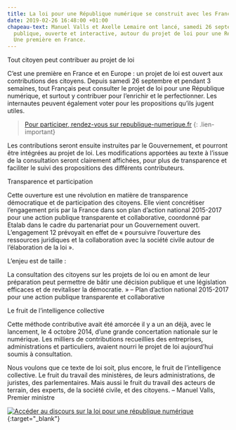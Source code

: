 ```yaml
---
title: La loi pour une République numérique se construit avec les Français
date: 2019-02-26 16:48:00 +01:00
chapeau-text: Manuel Valls et Axelle Lemaire ont lancé, samedi 26 septembre, la consultation
  publique, ouverte et interactive, autour du projet de loi pour une République numérique.
  Une première en France.
---
```


Tout citoyen peut contribuer au projet de loi

C’est une première en France et en Europe : un projet de loi est ouvert aux contributions des citoyens. Depuis samedi 26 septembre et pendant 3 semaines, tout Français peut consulter le projet de loi pour une République numérique, et surtout y contribuer pour l’enrichir et le perfectionner. Les internautes peuvent également voter pour les propositions qu’ils jugent utiles.

> [Pour participer, rendez-vous sur republique-numerique.fr](https://www.republique-numerique.fr/)
{: .lien-important}  

Les contributions seront ensuite instruites par le Gouvernement, et pourront être intégrées au projet de loi. Les modifications apportées au texte à l’issue de la consultation seront clairement affichées, pour plus de transparence et faciliter le suivi des propositions des différents contributeurs.

 

Transparence et participation

Cette ouverture est une révolution en matière de transparence démocratique et de participation des citoyens. Elle vient concrétiser l’engagement pris par la France dans son plan d’action national 2015-2017 pour une action publique transparente et collaborative, coordonné par Etalab dans le cadre du partenariat pour un Gouvernement ouvert. L’engagement 12 prévoyait en effet de « poursuivre l’ouverture des ressources juridiques et la collaboration avec la société civile autour de l’élaboration de la loi ».

L’enjeu est de taille :


La consultation des citoyens sur les projets de loi ou en amont de leur préparation peut permettre de bâtir une décision publique et une législation efficaces et de revitaliser la démocratie. »
– Plan d’action national 2015-2017 pour une action publique transparente et collaborative

 

Le fruit de l’intelligence collective

Cette méthode contributive avait été amorcée il y a un an déjà, avec le lancement, le 4 octobre 2014, d’une grande concertation nationale sur le numérique. Les milliers de contributions recueillies des entreprises, administrations et particuliers, avaient nourri le projet de loi aujourd’hui soumis à consultation.


Nous voulons que ce texte de loi soit, plus encore, le fruit de l’intelligence collective. Le fruit du travail des ministères, de leurs administrations, de juristes, des parlementaires. Mais aussi le fruit du travail des acteurs de terrain, des experts, de la société civile, et des citoyens.
–  Manuel Valls, Premier ministre

[![Accéder au discours sur la loi pour une république numérique](/uploads/1.png)](https://www.youtube.com/watch?v=8Kl03RedNwg "Accéder au discours sur la loi pour une république numérique"){:target="_blank"}

